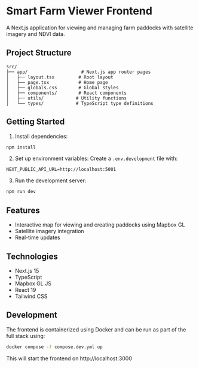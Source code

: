# Smart Farm Viewer Frontend

A Next.js application for viewing and managing farm paddocks with satellite imagery and NDVI data.

## Project Structure

```
src/
├── app/                    # Next.js app router pages
│   ├── layout.tsx         # Root layout
│   ├── page.tsx           # Home page
│   ├── globals.css        # Global styles
│   ├── components/        # React components
│   ├── utils/            # Utility functions
│   └── types/            # TypeScript type definitions
```

## Getting Started

1. Install dependencies:
```bash
npm install
```

2. Set up environment variables:
Create a `.env.development` file with:
```
NEXT_PUBLIC_API_URL=http://localhost:5001
```

3. Run the development server:
```bash
npm run dev
```

## Features

- Interactive map for viewing and creating paddocks using Mapbox GL
- Satellite imagery integration
- Real-time updates

## Technologies

- Next.js 15
- TypeScript
- Mapbox GL JS
- React 19
- Tailwind CSS

## Development

The frontend is containerized using Docker and can be run as part of the full stack using:
```bash
docker compose -f compose.dev.yml up
```

This will start the frontend on http://localhost:3000 